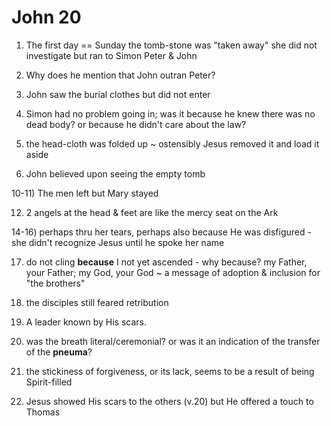 # John 20

1) The first day == Sunday
the tomb-stone was "taken away"
she did not investigate but ran to Simon Peter & John


3) Why does he mention that John outran Peter?


5) John saw the burial clothes but did not enter

6) Simon had no problem going in; was it because he knew there was no dead body? or because he didn't care about the law?

7) the head-cloth was folded up ~ ostensibly Jesus removed it and load it aside

8) John believed upon seeing the empty tomb


10-11) The men left but Mary stayed

12) 2 angels at the head & feet are like the mercy seat on the Ark


14-16) perhaps thru her tears, perhaps also because He was disfigured - she didn't recognize Jesus until he spoke her name

17) do not cling __because__ I not yet ascended - why because?
my Father, your Father; my God, your God ~ a message of adoption & inclusion for "the brothers"


19) the disciples still feared retribution

20) A leader known by His scars.


22) was the breath literal/ceremonial? or was it an indication of the transfer of the __pneuma__?

23) the stickiness of forgiveness, or its lack, seems to be a result of being Spirit-filled


27) Jesus showed His scars to the others (v.20) but He offered a touch to Thomas

